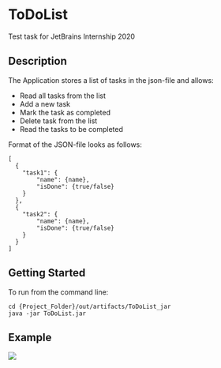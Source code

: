 # ToDoList
Test task for JetBrains Internship 2020

## Description
The Application stores a list of tasks in the json-file and allows:
* Read all tasks from the list
* Add a new task
* Mark the task as completed
* Delete task from the list
* Read the tasks to be completed

Format of the JSON-file looks as follows:
```
[
  { 
    "task1": {
        "name": {name},
        "isDone": {true/false}
    }
  },
  {
    "task2": {
        "name": {name},
        "isDone": {true/false}
    }
  }
]
```

## Getting Started
To run from the command line:
```
cd {Project_Folder}/out/artifacts/ToDoList_jar
java -jar ToDoList.jar
```

## Example
![](https://b.radikal.ru/b28/2004/32/ac695f81b417.png)

